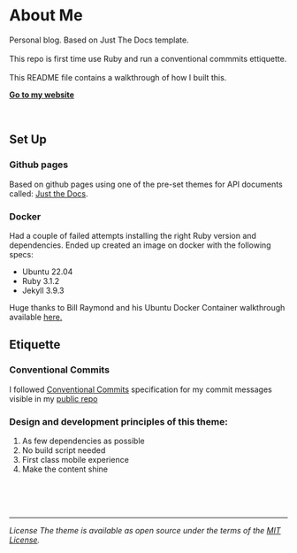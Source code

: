 <br><br>
<p align="center">
    <h1 align="left">About Me</h1>
    <p align="left">Personal blog. Based on Just The Docs template. <br><br> This repo is first time use Ruby and run a conventional commmits ettiquette. <br><br> This README file contains a walkthrough of how I built this. 
    <br></p>
    <p align="left"><strong><a href="jotavea.com/">Go to my website</a></strong></p>
    <br>
</p>

## Set Up

### Github pages 
Based on github pages using one of the pre-set themes for API documents called: [Just the Docs].

### Docker

Had a couple of failed attempts installing the right Ruby version and dependencies. Ended up created an image on docker with the following specs: 

- Ubuntu 22.04
- Ruby 3.1.2
- Jekyll 3.9.3

Huge thanks to Bill Raymond and his Ubuntu Docker Container walkthrough available <a href="https://youtu.be/zijOXpZzdvs?si=7wU536lC2XoEiX26">here.</a></strong></p>

## Etiquette 

### Conventional Commits 

I followed [Conventional Commits] specification for my commit messages visible in my [public repo]

### Design and development principles of this theme:

1. As few dependencies as possible
2. No build script needed
3. First class mobile experience
4. Make the content shine

<br>
<br>
<br>



---

_License_
_The theme is available as open source under the terms of the [MIT License](http://opensource.org/licenses/MIT)._



[Just the Docs]: https://just-the-docs.com
[Conventional Commits]: https://www.conventionalcommits.org/en/v1.0.0/
[public repo]: https://github.com/georgevelasco/about_me/actions